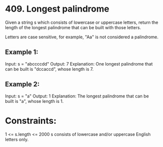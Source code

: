# 409. Longest palindrome

Given a string s which consists of lowercase or uppercase letters, return the length of the longest palindrome that can be built with those letters.

Letters are case sensitive, for example, "Aa" is not considered a palindrome.

## Example 1:

Input: s = "abccccdd"
Output: 7
Explanation: One longest palindrome that can be built is "dccaccd", whose length is 7.

## Example 2:

Input: s = "a"
Output: 1
Explanation: The longest palindrome that can be built is "a", whose length is 1.

# Constraints:

1 <= s.length <= 2000
s consists of lowercase and/or uppercase English letters only.
